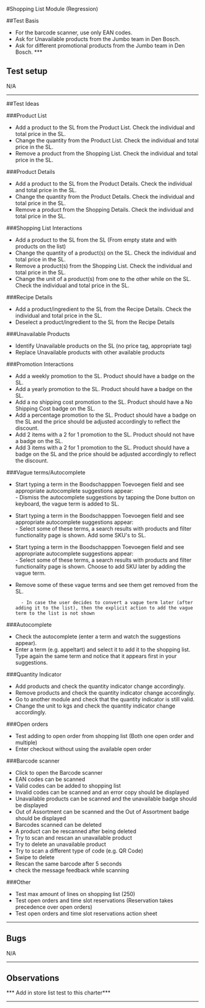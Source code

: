 #Shopping List Module (Regression)

##Test Basis
- For the barcode scanner, use only EAN codes.
- Ask for Unavailable products from the Jumbo team in Den Bosch.
- Ask for different promotional products from the Jumbo team in Den Bosch. ***

## Test setup

N/A
***

##Test Ideas

###Product List

- Add a product to the SL from the Product List. Check the individual and total price in the SL.
- Change the quantity from the Product List. Check the individual and total price in the SL.
- Remove a product from the Shopping List. Check the individual and total price in the SL.

###Product Details

- Add a product to the SL from the Product Details. Check the individual and total price in the SL.
- Change the quantity from the Product Details. Check the individual and total price in the SL.
- Remove a product from the Shopping Details. Check the individual and total price in the SL.


###Shopping List Interactions
- Add a product to the SL from the SL (From empty state and with products on the list)
- Change the quantity of a product(s) on the SL. Check the individual and total price in the SL.
- Remove a product(s) from the Shopping List. Check the individual and total price in the SL.
- Change the unit of a product(s) from one to the other while on the SL. Check the individual and total price in the SL.

###Recipe Details

- Add a product/ingredient to the SL from the Recipe Details. Check the individual and total price in the SL.
- Deselect a product/ingredient to the SL from the Recipe Details

###Unavailable Products

- Identify Unavailable products on the SL (no price tag, appropriate tag)
- Replace Unavailable products with other available products 

###Promotion Interactions
- Add a weekly promotion to the SL. Product should have a badge on the SL.
- Add a yearly promotion to the SL. Product should have a badge on the SL.
- Add a no shipping cost promotion to the SL. Product should have a No Shipping Cost badge on the SL.
- Add a percentage promotion to the SL. Product should have a badge on the SL and the price should be adjusted accordingly to reflect the discount.
- Add 2 items with a 2 for 1 promotion to the SL. Product should not have a badge on the SL.
- Add 3 items with a 2 for 1 promotion to the SL. Product should have a badge on the SL and the price should be adjusted accordingly to reflect the discount.

###Vague terms/Autocomplete

- Start typing a term in the Boodschapppen Toevoegen field and see appropriate autocomplete suggestions appear:
<br> - Dismiss the autocomplete suggestions by tapping the Done button on keyboard, the vague term is added to SL.

- Start typing a term in the Boodschapppen Toevoegen field and see appropriate autocomplete suggestions appear:
<br> - Select some of these terms, a search results with products and filter functionality page is shown. Add some SKU's to SL.

- Start typing a term in the Boodschapppen Toevoegen field and see appropriate autocomplete suggestions appear:
<br> - Select some of these terms, a search results with products and filter functionality page is shown. Choose to add SKU later by adding the vague term.
- Remove some of these vague terms and see them get removed from the SL.
	
		- In case the user decides to convert a vague term later (after adding it to the list), then the explicit action to add the vague term to the list is not shown
	

###Autocomplete
- Check the autocomplete (enter a term and watch the suggestions appear).
- Enter a term (e.g. appeltart) and select it to add it to the shopping list. Type again the same term and notice that it appears first in your suggestions.

###Quantity Indicator
- Add products and check the quantity indicator change accordingly.
- Remove products and check the quantity indicator change accordingly.
- Go to another module and check that the quantity indicator is still valid.
- Change the unit to kgs and check the quantity indicator change accordingly.


###Open orders
* Test adding to open order from shopping list (Both one open order and multiple)
* Enter checkout without using the available open order

###Barcode scanner

- Click to open the Barcode scanner
- EAN codes can be scanned
- Valid codes can be added to shopping list
- Invalid codes can be scanned and an error copy should be displayed
- Unavailable products can be scanned and the unavailable badge should be displayed
- Out of Assortment can be scanned and the Out of Assortment badge should be displayed
- Barcodes scanned can be deleted 
- A product can be rescanned after being deleted
- Try to scan and rescan an unavailable product
- Try to delete an unavailable product
- Try to scan a different type of code (e.g. QR Code)
- Swipe to delete 
- Rescan the same barcode after 5 seconds
- check the message feedback while scanning

###Other
* Test max amount of lines on shopping list (250)
* Test open orders and time slot reservations (Reservation takes precedence over open orders)
* Test open orders and time slot reservations action sheet

***
## Bugs 

N/A
***
## Observations
*** Add in store list test to this charter***


***

